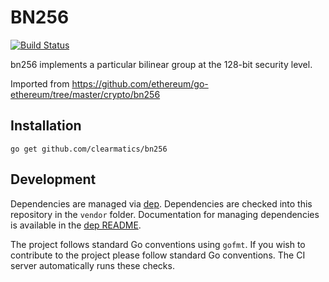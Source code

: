 # BN256

[![Build Status](https://travis-ci.org/clearmatics/bn256.svg?branch=ci)](https://travis-ci.org/clearmatics/bn256)

bn256 implements a particular bilinear group at the 128-bit security level. 

Imported from https://github.com/ethereum/go-ethereum/tree/master/crypto/bn256

## Installation

    go get github.com/clearmatics/bn256

## Development

Dependencies are managed via [dep][1]. Dependencies are checked into this repository in the `vendor` folder. Documentation for managing dependencies is available in the [dep README][2].

The project follows standard Go conventions using `gofmt`. If you wish to contribute to the project please follow standard Go conventions. The CI server automatically runs these checks.

[1]: https://github.com/golang/dep
[2]: https://github.com/golang/dep/blob/master/README.md

